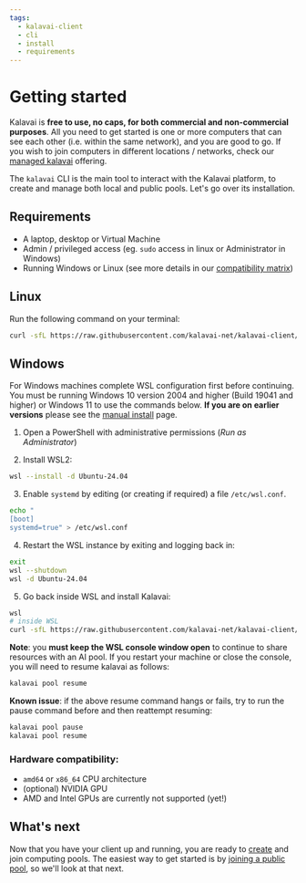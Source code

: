 ```yaml
---
tags:
  - kalavai-client
  - cli
  - install
  - requirements
---
```


# Getting started

Kalavai is **free to use, no caps, for both commercial and non-commercial purposes**. All you need to get started is one or more computers that can see each other (i.e. within the same network), and you are good to go. If you wish to join computers in different locations / networks, check our [managed kalavai](#managed-kalavai) offering.

The `kalavai` CLI is the main tool to interact with the Kalavai platform, to create and manage both local and public pools. Let's go over its installation.

<!--https://github.com/user-attachments/assets/af2ee15d-f18c-4802-8210-1873b0de07eb -->

## Requirements

- A laptop, desktop or Virtual Machine
- Admin / privileged access (eg. `sudo` access in linux or Administrator in Windows)
- Running Windows or Linux (see more details in our [compatibility matrix](./compatibility.md))


## Linux

Run the following command on your terminal:

```bash
curl -sfL https://raw.githubusercontent.com/kalavai-net/kalavai-client/main/assets/install_client.sh | bash -
```

## Windows

For Windows machines complete WSL configuration first before continuing. You must be running Windows 10 version 2004 and higher (Build 19041 and higher) or Windows 11 to use the commands below. **If you are on earlier versions** please see the [manual install](https://learn.microsoft.com/en-us/windows/wsl/install-manual) page.

1. Open a PowerShell with administrative permissions (_Run as Administrator_)

2. Install WSL2:
```bash
wsl --install -d Ubuntu-24.04
```

3. Enable `systemd` by editing (or creating if required) a file `/etc/wsl.conf`. 
```bash
echo "
[boot]
systemd=true" > /etc/wsl.conf
```

4. Restart the WSL instance by exiting and logging back in:
```bash
exit
wsl --shutdown
wsl -d Ubuntu-24.04
```

5. Go back inside WSL and install Kalavai:
```bash
wsl
# inside WSL
curl -sfL https://raw.githubusercontent.com/kalavai-net/kalavai-client/main/assets/install_client.sh | bash -
```

**Note**: you **must keep the WSL console window open** to continue to share resources with an AI pool. If you restart your machine or close the console, you will need to resume kalavai as follows:
```bash
kalavai pool resume
```

**Known issue**: if the above resume command hangs or fails, try to run the pause command before and then reattempt resuming:
```bash
kalavai pool pause
kalavai pool resume
```


### Hardware compatibility:
- `amd64` or `x86_64` CPU architecture
- (optional) NVIDIA GPU
- AMD and Intel GPUs are currently not supported (yet!)



## What's next

Now that you have your client up and running, you are ready to [create](local_pool.md) and join computing pools. The easiest way to get started is by [joining a public pool](public_pool.md), so we'll look at that next. 